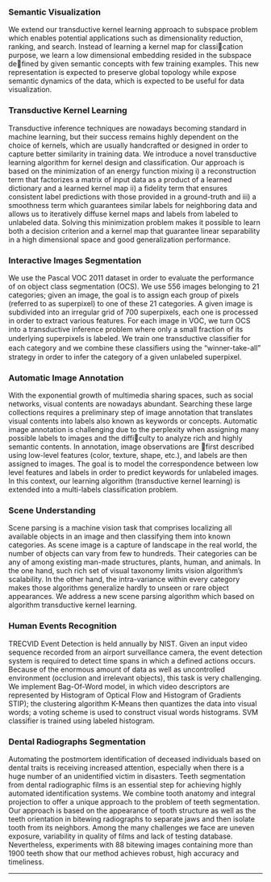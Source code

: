 ### Semantic Visualization ###
We extend our transductive kernel learning approach to subspace problem which enables potential applications such as dimensionality reduction, ranking, and search. Instead of learning a kernel map for classication purpose, we learn a low dimensional embedding resided in the subspace defined by given semantic concepts with few training examples. This new representation is expected to preserve global topology while expose semantic dynamics of the data, which is expected to be useful for data visualization.

### Transductive Kernel Learning ###
Transductive inference techniques are nowadays becoming standard in machine learning, but their success remains highly dependent on the choice of kernels, which are usually handcrafted or designed in order to capture better similarity in training data. We introduce a novel transductive learning algorithm for kernel design and classification. Our approach is based on the minimization of an energy function mixing i) a reconstruction term that factorizes a matrix of input data as a product of a learned dictionary and a learned kernel map ii) a fidelity term that ensures consistent label predictions with those provided in a ground-truth and iii) a smoothness term which guarantees similar labels for neighboring data and allows us to iteratively diffuse kernel maps and labels from labeled to unlabeled data. Solving this minimization problem makes it possible to learn both a decision criterion and a kernel map that guarantee linear separability in a high dimensional space and good generalization performance.

### Interactive Images Segmentation ###
We use the Pascal VOC 2011 dataset in order to evaluate the performance of on object class segmentation (OCS). We use 556 images belonging to 21 categories; given an image, the goal is to assign each group of pixels (referred to as superpixel) to one of these 21 categories. A given image is subdivided into an irregular grid of 700 superpixels, each one is processed in order to extract various features. For each image in VOC, we turn OCS into a transductive inference problem where only a small fraction of its underlying superpixels is labeled. We train one transductive classiﬁer for each category and we combine these classiﬁers using the “winner-take-all” strategy in order to infer the category of a given unlabeled superpixel.

### Automatic Image Annotation ###
With the exponential growth of multimedia sharing spaces, such as social networks, visual contents are nowadays abundant. Searching these large collections requires a preliminary step of image annotation that translates visual contents into labels also known as keywords or concepts. Automatic image annotation is challenging due to the perplexity when assigning many possible labels to images and the difficulty to analyze rich and highly semantic contents. In annotation, image observations are first described using low-level features (color, texture, shape, etc.), and labels are then assigned to images. The goal is to model the correspondence between low level features and labels in order to predict keywords for unlabeled images. In this context, our learning algorithm (transductive kernel learning) is extended into a multi-labels classification problem.

### Scene Understanding ###
Scene parsing is a machine vision task that comprises localizing all available objects in an image and then classifying them into known categories. As scene image is a capture of landscape in the real world, the number of objects can vary from few to hundreds. Their categories can be any of among existing man-made structures, plants, human, and animals. In the one hand, such rich set of visual taxonomy limits vision algorithm’s scalability. In the other hand, the intra-variance within every category makes those algorithms generalize hardly to unseen or rare object appearances. We address a new scene parsing algorithm which based on algorithm transductive kernel learning.

### Human Events Recognition ###
TRECVID Event Detection is held annually by NIST. Given an input video sequence recorded from an airport surveillance camera, the event detection system is required to detect time spans in which a defined actions occurs. Because of the enormous amount of data as well as uncontrolled environment (occlusion and irrelevant objects), this task is very challenging. We implement Bag-Of-Word model, in which video descriptors are represented by Histogram of Optical Flow and Histogram of Gradients STIP); the clustering algorithm K-Means then quantizes the data into visual words; a voting scheme is used to construct visual words histograms. SVM classifier is trained using labeled histogram.

### Dental Radiographs Segmentation ###
Automating the postmortem identification of deceased individuals based on dental traits is receiving increased attention, especially when there is a huge number of an unidentified victim in disasters. Teeth segmentation from dental radiographic films is an essential step for achieving highly automated identification systems. We combine tooth anatomy and integral projection to offer a unique approach to the problem of teeth segmentation. Our approach is based on the appearance of tooth structure as well as the teeth orientation in bitewing radiographs to separate jaws and then isolate tooth from its neighbors. Among the many challenges we face are uneven exposure, variability in quality of films and lack of testing database. Nevertheless, experiments with 88 bitewing images containing more than 1900 teeth show that our method achieves robust, high accuracy and timeliness.

----
